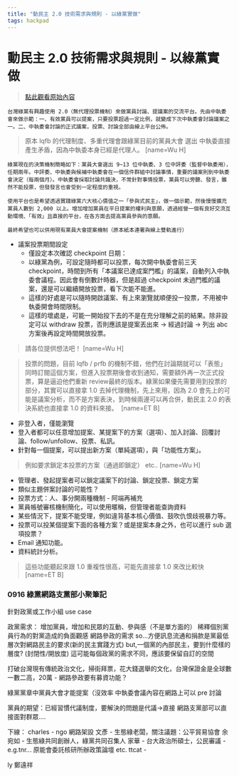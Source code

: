 ```yaml
---
title: "動民主 2.0 技術需求與規則 - 以綠黨實做"
tags: hackpad
---
```


# 動民主 2.0 技術需求與規則 - 以綠黨實做

> [點此觀看原始內容](https://g0v.hackpad.tw/1cGr2z3AZad)


    台灣綠黨有興趣使用 2.0（無代理投票機制）來做黨員討論、提議案的交流平台。先由中執委會來做示範：一、有效黨員可以提案，只要投票超過一定比例，就變成下次中執委會討論議案之一。二、中執委會討論的正式議案，投票、討論全部由線上平台公佈。

> 原本 lqfb 的代理制度、多重代理會跟綠黨目前的黨員大會 選出 中執委直接產生矛盾，因為中執委本身已經是代理人。
> [name=Wu H]


    綠黨現在的決策機制簡略如下：黨員大會選出 9~13 位中執委、3 位中評委（監督中執委用），任期兩年。中評委、中執委與候補中執委會在一個信件群組中討論事情，重要的議案則到中執委會決定（每兩個月）。中執委會採取討論共識決，不常針對事情投票，黨員可以旁聽、發言，雖然不能投票，但發發言也會受到一定程度的重視。

    使用平台也是希望透過實踐綠黨六大核心價值之一「參與式民主」，做一個示範，然後慢慢擴充黨員人數到 2,000 以上。增加增加黨員在平日提案的權利與意願，透過經營一個有良好交流互動環境、「有效」且直接的平台，在各方面去提高黨員參與的意願。

    最終希望也可以併用現有黨員大會提案機制（原本紙本連署與線上雙軌進行）

- 議案投票期間設定
    - 僅設定本次確認 checkpoint 日期：
    - 以綠黨為例，可設定隨時都可以投票，每次開中執委會前三天 checkpoint，時間到所有「本議案已達成案門檻」的議案，自動列入中執委會議程。因此會有倒數計時器，但是超過 checkpoint 未過門檻的議案，還是可以繼續開放投票，看下次能不能進。
    - 這樣的好處是可以隨時開啟議案、有上來瀏覽就順便投一投票，不用被中執委開會時間限制。
    - 這樣的壞處是，可能一開始投下去的不是在充分理解之前的結果。除非設定可以 withdraw 投票，否則應該是提案丟出來 -> 經過討論 -> 列出 abc 方案後再設定時間開放投票。
> 請各位提供想法吧！
> [name=Wu H]

> 投票的問題，目前 lqfb / prfb 的機制不錯，他們在討論期就可以「表態」同時訂閱這個方案，但進入投票期後會收到通知，需要額外再一次正式投票，算是逼迫他們重新 review最終的版本。綠黨如果優先需要用到投票的部分，其實可以直接拿 1.0 去掉代理機制，先上來用，因為 2.0 會先上的可能是議案分析，而不是方案表決，到時候兩邊可以再合併，動民主 2.0 的表決系統也直接拿 1.0 的資料來接。 
> [name=ET B]


- 非登入者，僅能瀏覽
- 登入者都可以任意增加提案、某提案下的方案（選項）、加入討論、回覆討論、follow/unfollow、投票、私訊。
- 針對每一個提案，可以提出新方案（單純選項），與「功能性方案」。
> 例如要求鎖定本投票的方案（通過即鎖定） etc..
> [name=Wu H]

- 管理者、發起提案者可以鎖定議案下的討論、鎖定投票、鎖定方案
- 類似主題併案討論的可能性？
- 投票方式：人、事分開兩種機制 \- 阿端再補充
- 黨員帳號審核機制簡化，可以使用暱稱，但管理者能查詢資料
- 某些情況下，提案不能受理，例如違背基本核心價值、鼓吹仇恨歧視暴力等。
- 投票可以投某個提案下面的各種方案？或是提案本身之外，也可以進行 sub 選項投票？
- Email 通知功能。
- 資料統計分析。
> 這些功能聽起來跟 1.0 重複性很高，可能先直接拿 1.0 來改比較快
> [name=ET B]



### 0916 綠黨網路支黨部小聚筆記


針對政黨或工作小組 use case

政黨需求：
增加黨員，增加和民眾的互動、參與感（不是單方面的）
稀釋個別黨員行為的對黨造成的負面觀感
網路參政的需求
so...方便訊息流通和捐款是黨最低層次對網路民主的要求(新的民主實踐方式)
but,一個黨的內部民主，要到什麼樣的層度? (封閉性/開放度)
這可能每個政黨的需求不同，應該要保留自訂的空間

打破台灣現有傳統政治文化，掃街拜票，花大錢選舉的文化，台灣保證金是全球數一數二高，20萬 - 網路參政要有募資功能？

綠黨黨章中黨員大會才能提案（沒效率
中執委會議內容在網路上可以 pre 討論

黨員的期望：已經習慣代議制度，要解決的問題是代議->直接
網路支黨部可以直接面對群眾....

下線：
charles - ngo 網路架設
文彥 \- 生態綠老闆，關注議題：公平貿易協會
余宛如 \- 生態綠共同創辦人，綠黨共同召集人
家華 \- 台大政治所碩士，公民審議 \- e.g.tnr... 原能會委託核研所辦政策論壇 etc.
ttcat -

ly 鄭遠祥

